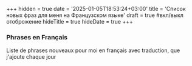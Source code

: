 +++
hidden = true
date = '2025-01-05T18:53:24+03:00'
title = 'Список новых фраз для меня на Французском языке'
draft = true  #вкл/выкл отоброжение
hideTitle = true 
hideDate = true
+++

### Phrases en Français

Liste de phrases nouveaux pour moi en français avec traduction, que j'ajoute chaque jour